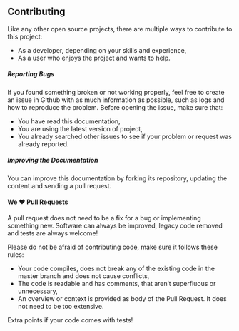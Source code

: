 ## Contributing

Like any other open source projects, there are multiple ways to contribute to
this project:

- As a developer, depending on your skills and experience,
- As a user who enjoys the project and wants to help.

##### Reporting Bugs

If you found something broken or not working properly, feel free to create an
issue in Github with as much information as possible, such as logs and how to
reproduce the problem. Before opening the issue, make sure that:

- You have read this documentation,
- You are using the latest version of project,
- You already searched other issues to see if your problem or request was
  already reported.

##### Improving the Documentation

You can improve this documentation by forking its repository, updating the
content and sending a pull request.

#### We ❤️ Pull Requests

A pull request does not need to be a fix for a bug or implementing something
new. Software can always be improved, legacy code removed and tests are always
welcome!

Please do not be afraid of contributing code, make sure it follows these rules:

- Your code compiles, does not break any of the existing code in the master
  branch and does not cause conflicts,
- The code is readable and has comments, that aren’t superfluous or unnecessary,
- An overview or context is provided as body of the Pull Request. It does not
  need to be too extensive.

Extra points if your code comes with tests!
